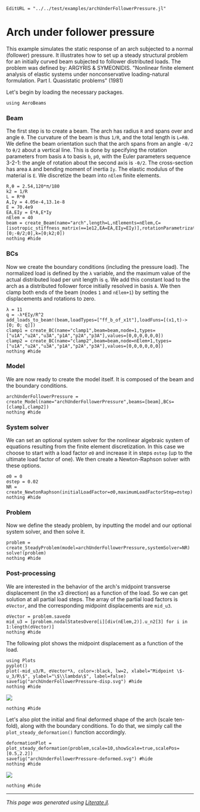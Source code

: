 ```@meta
EditURL = "../../test/examples/archUnderFollowerPressure.jl"
```

# Arch under follower pressure
This example simulates the static response of an arch subjected to a normal (follower) pressure. It illustrates how to set up a steady structural problem for an initially curved beam subjected to follower distributed loads. The problem was defined by: ARGYRIS & SYMEONIDIS. "Nonlinear finite element analysis of elastic systems under nonconservative loading-natural formulation. Part I. Quasistatic problems" (1981)

Let's begin by loading the necessary packages.

````@example archUnderFollowerPressure
using AeroBeams
````

### Beam
The first step is to create a beam. The arch has radius `R` and spans over and angle `θ`. The curvature of the beam is thus `1/R`, and the total length is `L=Rθ`. We define the beam orientation such that the arch spans from an angle `-θ/2` to `θ/2` about a vertical line. This is done by specifying the rotation parameters from basis `A` to basis `b`, `p0`, with the Euler parameters sequence 3-2-1: the angle of rotation about the second axis is `-θ/2`. The cross-section has area `A` and bending moment of inertia `Iy`. The elastic modulus of the material is `E`. We discretize the beam into `nElem` finite elements.

````@example archUnderFollowerPressure
R,θ = 2.54,120*π/180
k2 = 1/R
L = R*θ
A,Iy = 4.05e-4,13.1e-8
E = 70.4e9
EA,EIy = E*A,E*Iy
nElem = 40
beam = create_Beam(name="arch",length=L,nElements=nElem,C=[isotropic_stiffness_matrix(∞=1e12,EA=EA,EIy=EIy)],rotationParametrization="E321",p0=[0;-θ/2;0],k=[0;k2;0])
nothing #hide
````

### BCs
Now we create the boundary conditions (including the pressure load). The normalized load is defined by the `λ` variable, and the maximum value of the actual distributed load per unit length is `q`. We add this constant load to the arch as a distributed follower force initially resolved in basis `A`. We then clamp both ends of the beam (nodes `1` and `nElem+1`) by setting the displacements and rotations to zero.

````@example archUnderFollowerPressure
λ = 11
q = -λ*EIy/R^2
add_loads_to_beam!(beam,loadTypes=["ff_b_of_x1t"],loadFuns=[(x1,t)->[0; 0; q]])
clamp1 = create_BC(name="clamp1",beam=beam,node=1,types=["u1A","u2A","u3A","p1A","p2A","p3A"],values=[0,0,0,0,0,0])
clamp2 = create_BC(name="clamp2",beam=beam,node=nElem+1,types=["u1A","u2A","u3A","p1A","p2A","p3A"],values=[0,0,0,0,0,0])
nothing #hide
````

### Model
We are now ready to create the model itself. It is composed of the beam and the boundary conditions.

````@example archUnderFollowerPressure
archUnderFollowerPressure = create_Model(name="archUnderFollowerPressure",beams=[beam],BCs=[clamp1,clamp2])
nothing #hide
````

### System solver
We can set an optional system solver for the nonlinear algebraic system of equations resulting from the finite element discretization. In this case we choose to start with a load factor `σ0` and increase it in steps `σstep` (up to the ultimate load factor of one). We then create a Newton-Raphson solver with these options.

````@example archUnderFollowerPressure
σ0 = 0
σstep = 0.02
NR = create_NewtonRaphson(initialLoadFactor=σ0,maximumLoadFactorStep=σstep)
nothing #hide
````

### Problem
Now we define the steady problem, by inputting the model and our optional system solver, and then solve it.

````@example archUnderFollowerPressure
problem = create_SteadyProblem(model=archUnderFollowerPressure,systemSolver=NR)
solve!(problem)
nothing #hide
````

### Post-processing
We are interested in the behavior of the arch's midpoint transverse displacement (in the x3 direction) as a function of the load. So we can get solution at all partial load steps. The array of the partial load factors is `σVector`, and the corresponding midpoint displacements are `mid_u3`.

````@example archUnderFollowerPressure
σVector = problem.savedσ
mid_u3 = [problem.nodalStatesOverσ[i][div(nElem,2)].u_n2[3] for i in 1:length(σVector)]
nothing #hide
````

The following plot shows the midpoint displacement as a function of the load.

````@example archUnderFollowerPressure
using Plots
pyplot()
plot(-mid_u3/R, σVector*λ, color=:black, lw=2, xlabel="Midpoint \$-u_3/R\$", ylabel="\$\\lambda\$", label=false)
savefig("archUnderFollowerPressure-disp.svg") #hide
nothing #hide
````

![](archUnderFollowerPressure-disp.svg)

````@example archUnderFollowerPressure
nothing #hide
````

Let's also plot the initial and final deformed shape of the arch (scale ten-fold), along with the boundary conditions. To do that, we simply call the `plot_steady_deformation()` function accordingly.

````@example archUnderFollowerPressure
deformationPlot = plot_steady_deformation(problem,scale=10,showScale=true,scalePos=[0.5,2.2])
savefig("archUnderFollowerPressure-deformed.svg") #hide
nothing #hide
````

![](archUnderFollowerPressure-deformed.svg)

````@example archUnderFollowerPressure
nothing #hide
````

---

*This page was generated using [Literate.jl](https://github.com/fredrikekre/Literate.jl).*

